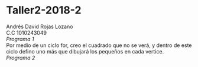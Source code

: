 # Taller2-2018-2  


Andrés David Rojas Lozano  
C.C 1010243049  
*Programa 1*  
Por medio de un ciclo for, creo el cuadrado que no se verá, y dentro de este ciclo defino uno más
que dibujará los pequeños en cada vertice.  
*Programa 2*
